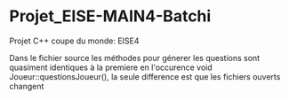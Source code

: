 # Projet_EISE-MAIN4-Batchi
Projet C++ coupe du monde: EISE4 

Dans le fichier source les méthodes pour génerer les questions sont quasiment identiques à la premiere en l'occurence void Joueur::questionsJoueur(), 
la seule difference est que les fichiers ouverts changent
